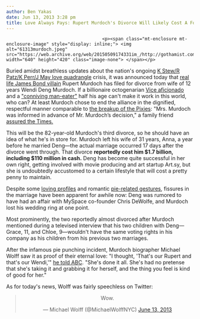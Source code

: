 ```yaml
---
author: Ben Yakas
date: Jun 13, 2013 3:28 pm
title: Love Always Pays: Rupert Murdoch's Divorce Will Likely Cost A Fortune
---
```


	
										<p><span class="mt-enclosure mt-enclosure-image" style="display: inline;"> <img alt="61313murdoch.jpeg" src="https://web.archive.org/web/20150509174331im_/http://gothamist.com/attachments/byakas/61313murdoch.jpeg" width="640" height="420" class="image-none"> </span></p>

<p>Buried amidst breathless updates about the nation&apos;s ongoing <a href="https://web.archive.org/web/20150509174331/http://www.dailymail.co.uk/tvshowbiz/article-2341175/Kristen-Stewart-feels-betrayed-close-friend-Katy-Perrys-growing-bond-ex-Robert-Pattinson.html">K Stew/R Patz/K Perr/J May love quadrangle</a> crisis, it was announced today that <a href="https://web.archive.org/web/20150509174331/http://www.hmss.com/films/carver/">real life James Bond villain</a> Rupert Murdoch has filed for divorce from wife of 12 years Wendi Deng Murdoch. If a billionaire octogenarian <a href="https://web.archive.org/web/20150509174331/http://gothamist.com/2012/10/14/rupert_murdoch_meets_with_vice_medi.php">Vice aficionado</a> and a <a href="https://web.archive.org/web/20150509174331/http://gawker.com/5926705/it-was-like-a-war-zone-a-former-nanny-for-rupert-murdoch-and-wendi-deng-speaks-out">&quot;conniving man-eater&quot;</a> half his age can&apos;t make it work in this world, who can? At least Murdoch chose to end the alliance in the dignified, respectful manner comparable to <a href="https://web.archive.org/web/20150509174331/http://www.spinner.com/2007/08/10/20-bitter-band-breakups-pixies/">the breakup of the Pixies</a>: &quot;Mrs. Murdoch was informed in advance of Mr. Murdoch&#x2019;s decision,&quot; a family friend <a href="https://web.archive.org/web/20150509174331/http://www.nytimes.com/2013/06/14/business/media/rupert-murdoch-files-for-divorce-after-14-years-of-marriage.html?hp&amp;_r=0">assured the Times.</a> </p>

<p>This will be the 82-year-old Murdoch&apos;s third divorce, so he should have an idea of what he&apos;s in store for. Murdoch left his wife of 31 years, Anna, a year before he married Deng&#x2014;the actual marriage occurred 17 days after the divorce went through. That divorce <strong>reportedly cost him $1.7 billion, including $110 million in cash.</strong> Deng has become quite successful in her own right, getting involved with movie producing and art startup Art.sy, but she is undoubtedly accustomed to a certain lifestyle that will cost a pretty penny to maintain.</p>

<p>Despite some <a href="https://web.archive.org/web/20150509174331/http://www.nytimes.com/2012/06/17/fashion/wendi-murdoch-is-creating-a-career-of-her-own.html?pagewanted=all&amp;_r=0">loving profiles</a> and romantic <a href="https://web.archive.org/web/20150509174331/http://gothamist.com/2011/07/19/rupert_murdochs_wife_also_shoved_sh.php">pie-related gestures</a>, fissures in the marriage have been apparent for awhile now: Deng was rumored to have had an affair with MySpace co-founder Chris DeWolfe, and Murdoch lost his wedding ring at one point.  </p>

<p>Most prominently, the two reportedly almost divorced after Murdoch mentioned during a televised interview that his two children with Deng&#x2014;Grace, 11, and Chloe, 9&#x2014;wouldn&apos;t have  the same voting rights in his company as his children from his previous two marriages. </p>

<p>After the infamous pie punching incident, Murdoch biographer Michael Wolff saw it as proof of their eternal love: &quot;I thought, &apos;That&apos;s our Rupert and that&apos;s our Wendi,&apos;&quot; <a href="https://web.archive.org/web/20150509174331/http://abcnews.go.com/US/wendi-rupert-murdoch-true-character-biographer/story?id=14109749#.UboOffbuVg9">he told ABC</a>. &quot;She&apos;s done it all. She&apos;s had no pretense that she&apos;s taking it and grabbing it for herself, and the thing you feel is kind of good for her.&quot;</p>

<p>As for today&apos;s news, Wolff was fairly speechless on Twitter:</p>

<center><blockquote class="twitter-tweet"><p>Wow.</p>&#x2014; Michael Wolff (@MichaelWolffNYC) <a href="https://web.archive.org/web/20150509174331/https://twitter.com/MichaelWolffNYC/status/345213884493340673">June 13, 2013</a></blockquote>
<script async src="//web.archive.org/web/20150509174331js_/http://platform.twitter.com/widgets.js" charset="utf-8"></script></center>					
										
									
				